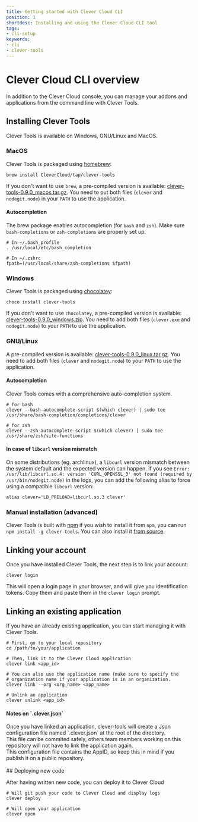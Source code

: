 ```yaml
---
title: Getting started with Clever Cloud CLI
position: 1
shortdesc: Installing and using the Clever Cloud CLI tool
tags:
- cli-setup
keywords:
- cli
- clever-tools
---
```


# Clever Cloud CLI overview

In addition to the Clever Cloud console, you can manage your addons and
applications from the command line with Clever Tools.

## Installing Clever Tools

Clever Tools is available on Windows, GNU/Linux and MacOS.

### MacOS

Clever Tools is packaged using [homebrew](brew.sh):

    brew install CleverCloud/tap/clever-tools

If you don't want to use `brew`, a pre-compiled version is available: [clever-tools-0.9.0_macos.tar.gz](https://clever-tools.cellar.services.clever-cloud.com/releases/0.9.0/clever-tools-0.9.0_macos.tar.gz).
You need to put both files (`clever` and `nodegit.node`) in your `PATH` to use the application.

#### Autocompletion

The brew package enables autocompletion (for `bash` and `zsh`). Make sure `bash-completions` or `zsh-completions` are properly set up.

    # In ~/.bash_profile
    . /usr/local/etc/bash_completion

    # In ~/.zshrc
    fpath=(/usr/local/share/zsh-completions $fpath)

### Windows

Clever Tools is packaged using [chocolatey](chocolatey.org):

    choco install clever-tools

If you don't want to use `chocolatey`, a pre-compiled version is available: [clever-tools-0.9.0_windows.zip](https://clever-tools.cellar.services.clever-cloud.com/releases/0.9.0/clever-tools-0.9.0_windows.tar.gz).
You need to add both files (`clever.exe` and `nodegit.node`) to your `PATH` to use the application.

### GNU/Linux

A pre-compiled version is available: [clever-tools-0.9.0_linux.tar.gz](https://clever-tools.cellar.services.clever-cloud.com/releases/0.9.0/clever-tools-0.9.0_linux.tar.gz).
You need to add both files (`clever` and `nodegit.node`) to your `PATH` to use the application.

#### Autocompletion

Clever Tools comes with a comprehensive auto-completion system.

    # for bash
    clever --bash-autocomplete-script $(which clever) | sudo tee /usr/share/bash-completion/completions/clever

    # for zsh
    clever --zsh-autocomplete-script $(which clever) | sudo tee /usr/share/zsh/site-functions

#### In case of `libcurl` version mismatch

On some distributions (eg. archlinux), a `libcurl` version mismatch between the system default and the expected version can happen. If you see `Error: /usr/lib/libcurl.so.4: version 'CURL_OPENSSL_3' not found (required by /usr/bin/nodegit.node)` in the logs, you can add the following alias to force using a compatible `libcurl` version:

    alias clever='LD_PRELOAD=libcurl.so.3 clever'

### Manual installation (advanced)

Clever Tools is built with [npm](https://npmjs.org) if you wish to install it from `npm`, you can run `npm install -g clever-tools`. You can also install it [from source](https://github.com/CleverCloud/clever-tools).

## Linking your account

Once you have installed Clever Tools, the next step is to link your account:

    clever login

This will open a login page in your browser, and will give you identification
tokens. Copy them and paste them in the `clever login` prompt.

## Linking an existing application

If you have an already existing application, you can start managing it with
Clever Tools.

    # First, go to your local repository
    cd /path/to/your/application

    # Then, link it to the Clever Cloud application
    clever link <app_id>

    # You can also use the application name (make sure to specify the
    # organization name if your application is in an organization.
    clever link --org <org_name> <app_name>

    # Unlink an application
    clever unlink <app_id>

<div class="panel panel-warning">
  <div class="panel-heading">
     <h4>Notes on `.clever.json`</h4>
  </div>
  <div class="panel-body">
    <div>
      Once you have linked an application, clever-tools will create a Json configuration file named `.clever.json` at the root of the directory.
    </div>
    <div>This file can be commited safely, others team members working on this repository will not have to link the application again.</div>
    <div>This configuration file contains the AppID, so keep this in mind if you publish it on a public repository.</div>
  </div>
</div>
<br>
## Deploying new code

After having written new code, you can deploy it to Clever Cloud

    # Will git push your code to Clever Cloud and display logs
    clever deploy

    # Will open your application
    clever open
